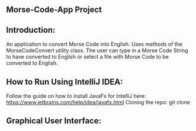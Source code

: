 ## Morse-Code-App Project

## Introduction:
An application to convert Morse Code into English. Uses methods of the MorseCodeConvert utility class. The user can type in a Morse Code String to have converted to English or select a file with Morse Code to be converted to English.

## How to Run Using IntelliJ IDEA:
Follow the guide on how to install JavaFx for IntelliJ here: https://www.jetbrains.com/help/idea/javafx.html
Cloning the repo: git clone 


## Graphical User Interface:

